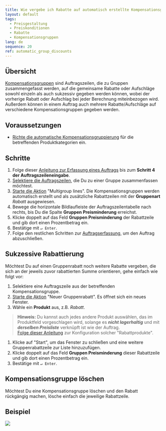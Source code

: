 ```yaml
---
title: Wie vergebe ich Rabatte auf automatisch erstellte Kompensationsgruppen?
layout: default
tags:
  - Preisgestaltung
  - Preiskonditionen
  - Rabatte
  - Kompensationsgruppen
lang: de
sequence: 20
ref: automatic_group_discounts
---
```


## Übersicht
[Kompensationsgruppen](Rabattformen_in_metasfresh) sind Auftragszeilen, die zu Gruppen zusammengefasst werden, auf die gemeinsame Rabatte oder Aufschläge sowohl einzeln als auch sukzessiv gegeben werden können, wobei der vorherige Rabatt oder Aufschlag bei jeder Berechnung miteinbezogen wird. Außerdem können in einem Auftrag auch mehrere Rabatte/Aufschläge auf verschiedene Kompensationsgruppen gegeben werden.

## Voraussetzungen
- [Richte die automatische Kompensationsgruppierung](Automatische_Kompensationsgruppen_konfig) für die betreffenden Produktkategorien ein.

## Schritte
1. Folge dieser [Anleitung zur Erfassung eines Auftrags](Auftrag_erfassen) bis zum **Schritt 4 der Auftragszeileneingabe**.
1. [Selektiere die Auftragszeilen](AuswahlBelege), die Du zu einer Gruppe zusammenfassen möchtest.
1. [Starte die Aktion](AktionStarten) "Multigroup lines". Die Kompensationsgruppen werden automatisch erstellt und als zusätzliche Rabattzeilen mit der **Gruppenart** *Rabatt* ausgewiesen.
1. Bewege die horizontale Bildlaufleiste der Auftragszeilentabelle nach rechts, bis Du die Spalte **Gruppen Preisminderung** erreichst.
1. Klicke doppelt auf das Feld **Gruppen Preisminderung** der Rabattzeile und gib dort einen Prozentbetrag ein.
1. Bestätige mit `↵ Enter`.
1. Folge den restlichen Schritten zur [Auftragserfassung](Auftrag_erfassen), um den Auftrag abzuschließen.

## Sukzessive Rabattierung
Möchtest Du auf einen Gruppenrabatt noch weitere Rabatte vergeben, die sich an der jeweils zuvor rabattierten Summe orientieren, gehe einfach wie folgt vor:

1. Selektiere eine Auftragszeile aus der betreffenden Kompensationsgruppe.
1. [Starte die Aktion](AktionStarten) "Neuer Gruppenrabatt". Es öffnet sich ein neues Fenster.
1. Wähle ein **Produkt** aus, z.B. *Rabatt*.
 >**Hinweis:** Du kannst auch jedes andere Produkt auswählen, das im Produktfeld vorgeschlagen wird, solange es ***nicht lagerhaltig*** und mit ***derselben Preisliste*** verknüpft ist wie der Auftrag. <br> [Folge dieser Anleitung](Produkt_für_Gruppenrabatt) zur Konfiguration solcher "Rabattprodukte".

1. Klicke auf "Start", um das Fenster zu schließen und eine weitere Gruppenrabattzeile zur Liste hinzuzufügen.
1. Klicke doppelt auf das Feld **Gruppen Preisminderung** dieser Rabattzeile und gib dort einen Prozentbetrag ein.
1. Bestätige mit `↵ Enter`.

## Kompensationsgruppe löschen
Möchtest Du eine Kompensationsgruppe löschen und den Rabatt rückgängig machen, lösche einfach die jeweilige Rabattzeile.

## Beispiel
![](assets/Automatische_Gruppenrabatte.gif)
